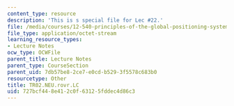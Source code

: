 ```yaml
---
content_type: resource
description: 'This is s special file for Lec #22.'
file: /media/courses/12-540-principles-of-the-global-positioning-system-spring-2012/727bcf448e412c0f63125fddec4d86c3_TR02.NEU.rovr.LC
file_type: application/octet-stream
learning_resource_types:
- Lecture Notes
ocw_type: OCWFile
parent_title: Lecture Notes
parent_type: CourseSection
parent_uid: 7db57be8-2ce7-e0cd-b529-3f5578c683b0
resourcetype: Other
title: TR02.NEU.rovr.LC
uid: 727bcf44-8e41-2c0f-6312-5fddec4d86c3
---
```


